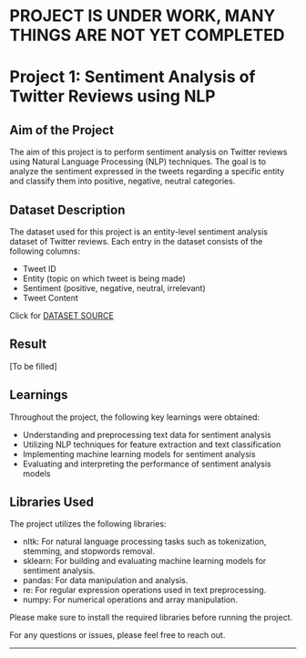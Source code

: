 # PROJECT IS UNDER WORK, MANY THINGS ARE NOT YET COMPLETED
# Project 1: Sentiment Analysis of Twitter Reviews using NLP

## Aim of the Project
The aim of this project is to perform sentiment analysis on Twitter reviews using Natural Language Processing (NLP) techniques. The goal is to analyze the sentiment expressed in the tweets regarding a specific entity and classify them into positive, negative, neutral categories.

## Dataset Description
The dataset used for this project is an entity-level sentiment analysis dataset of Twitter reviews. Each entry in the dataset consists of the following columns:

- Tweet ID
- Entity (topic on which tweet is being made)
- Sentiment (positive, negative, neutral, irrelevant)
- Tweet Content<br>

Click for [DATASET SOURCE](https://www.kaggle.com/datasets/jp797498e/twitter-entity-sentiment-analysis)

## Result
[To be filled]

## Learnings
Throughout the project, the following key learnings were obtained:
- Understanding and preprocessing text data for sentiment analysis
- Utilizing NLP techniques for feature extraction and text classification
- Implementing machine learning models for sentiment analysis
- Evaluating and interpreting the performance of sentiment analysis models

## Libraries Used
The project utilizes the following libraries:
- nltk: For natural language processing tasks such as tokenization, stemming, and stopwords removal.
- sklearn: For building and evaluating machine learning models for sentiment analysis.
- pandas: For data manipulation and analysis.
- re: For regular expression operations used in text preprocessing.
- numpy: For numerical operations and array manipulation.

Please make sure to install the required libraries before running the project.

For any questions or issues, please feel free to reach out.

---
